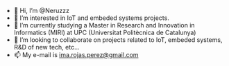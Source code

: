 - 👋 Hi, I’m @Neruzzz
- 👀 I’m interested in IoT and embeded systems projects.
- 🌱 I’m currently studying a Master in Research and Innovation in Informatics (MIRI) at UPC (Universitat Politècnica de Catalunya)
- 💞️ I’m looking to collaborate on projects related to IoT, embeded systems, R&D of new tech, etc...
- 📫 My e-mail is ima.rojas.perez@gmail.com

<!---
Neruzzz/Neruzzz is a ✨ special ✨ repository because its `README.md` (this file) appears on your GitHub profile.
You can click the Preview link to take a look at your changes.
--->
